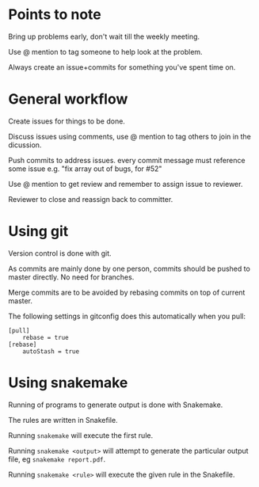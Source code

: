 Points to note
==============

Bring up problems early, don't wait till the weekly meeting.

Use @ mention to tag someone to help look at the problem.

Always create an issue+commits for something you've spent time on.


General workflow
================

Create issues for things to be done.

Discuss issues using comments, use @ mention to tag others to join in the
dicussion.

Push commits to address issues.
  every commit message must reference some issue
  e.g. "fix array out of bugs, for #52"

Use @ mention to get review and remember to assign issue to reviewer.

Reviewer to close and reassign back to committer.

Using git
=========

Version control is done with git.

As commits are mainly done by one person, commits should be pushed to master directly. No need for branches.

Merge commits are to be avoided by rebasing commits on top of current master.

The following settings in gitconfig does this automatically when you pull:

```
[pull]
    rebase = true
[rebase]
    autoStash = true
```

Using snakemake
===============

Running of programs to generate output is done with Snakemake.

The rules are written in Snakefile.

Running `snakemake` will execute the first rule.

Running `snakemake <output>` will attempt to generate the particular output file, eg `snakemake report.pdf`.

Running `snakemake <rule>` will execute the given rule in the Snakefile.
